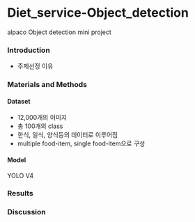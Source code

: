 # Diet_service-Object_detection
alpaco Object detection mini project
### Introduction
- 주제선정 이유

### Materials and Methods
#### Dataset
- 12,000개의 이미지
- 총 100개의 class
- 한식, 일식, 양식등의 데이터로 이루어짐
- multiple food-item, single food-item으로 구성

#### Model
YOLO V4

### Results

### Discussion

